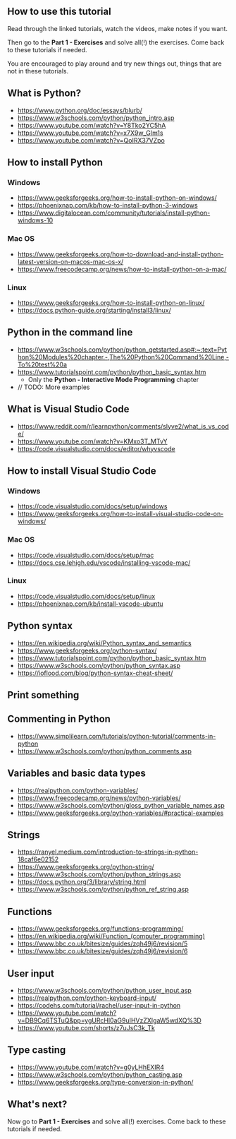 ## How to use this tutorial

Read through the linked tutorials, watch the videos, make notes if you want.

Then go to the **Part 1 - Exercises** and solve all(!) the exercises. Come back
to these tutorials if needed.

You are encouraged to play around and try new things out, things that are not
in these tutorials.

## What is Python?

- https://www.python.org/doc/essays/blurb/
- https://www.w3schools.com/python/python_intro.asp
- https://www.youtube.com/watch?v=Y8Tko2YC5hA
- https://www.youtube.com/watch?v=x7X9w_GIm1s
- https://www.youtube.com/watch?v=QoIRX37VZpo

## How to install Python

### Windows

- https://www.geeksforgeeks.org/how-to-install-python-on-windows/
- https://phoenixnap.com/kb/how-to-install-python-3-windows
- https://www.digitalocean.com/community/tutorials/install-python-windows-10

### Mac OS

- https://www.geeksforgeeks.org/how-to-download-and-install-python-latest-version-on-macos-mac-os-x/
- https://www.freecodecamp.org/news/how-to-install-python-on-a-mac/

### Linux

- https://www.geeksforgeeks.org/how-to-install-python-on-linux/
- https://docs.python-guide.org/starting/install3/linux/

## Python in the command line

- https://www.w3schools.com/python/python_getstarted.asp#:~:text=Python%20Modules%20chapter.-,The%20Python%20Command%20Line,-To%20test%20a
- https://www.tutorialspoint.com/python/python_basic_syntax.htm
    - Only the **Python - Interactive Mode Programming** chapter
- // TODO: More examples

## What is Visual Studio Code

- https://www.reddit.com/r/learnpython/comments/slyve2/what_is_vs_code/
- https://www.youtube.com/watch?v=KMxo3T_MTvY
- https://code.visualstudio.com/docs/editor/whyvscode

## How to install Visual Studio Code

### Windows

- https://code.visualstudio.com/docs/setup/windows
- https://www.geeksforgeeks.org/how-to-install-visual-studio-code-on-windows/

### Mac OS

- https://code.visualstudio.com/docs/setup/mac
- https://docs.cse.lehigh.edu/vscode/installing-vscode-mac/

### Linux

- https://code.visualstudio.com/docs/setup/linux
- https://phoenixnap.com/kb/install-vscode-ubuntu

## Python syntax

- https://en.wikipedia.org/wiki/Python_syntax_and_semantics
- https://www.geeksforgeeks.org/python-syntax/
- https://www.tutorialspoint.com/python/python_basic_syntax.htm
- https://www.w3schools.com/python/python_syntax.asp
- https://ioflood.com/blog/python-syntax-cheat-sheet/

## Print something

## Commenting in Python

- https://www.simplilearn.com/tutorials/python-tutorial/comments-in-python
- https://www.w3schools.com/python/python_comments.asp

## Variables and basic data types

- https://realpython.com/python-variables/
- https://www.freecodecamp.org/news/python-variables/
- https://www.w3schools.com/python/gloss_python_variable_names.asp
- https://www.geeksforgeeks.org/python-variables/#practical-examples

## Strings

- https://ranyel.medium.com/introduction-to-strings-in-python-18caf6e02152
- https://www.geeksforgeeks.org/python-string/
- https://www.w3schools.com/python/python_strings.asp
- https://docs.python.org/3/library/string.html
- https://www.w3schools.com/python/python_ref_string.asp

## Functions

- https://www.geeksforgeeks.org/functions-programming/
- https://en.wikipedia.org/wiki/Function_(computer_programming)
- https://www.bbc.co.uk/bitesize/guides/zqh49j6/revision/5
- https://www.bbc.co.uk/bitesize/guides/zqh49j6/revision/6

## User input

- https://www.w3schools.com/python/python_user_input.asp
- https://realpython.com/python-keyboard-input/
- https://codehs.com/tutorial/rachel/user-input-in-python
- https://www.youtube.com/watch?v=DB9Cq6TSTuQ&pp=ygURcHl0aG9uIHVzZXIgaW5wdXQ%3D
- https://www.youtube.com/shorts/z7uJsC3k_Tk

## Type casting

- https://www.youtube.com/watch?v=g0yLHhEXIR4
- https://www.w3schools.com/python/python_casting.asp
- https://www.geeksforgeeks.org/type-conversion-in-python/

## What's next?

Now go to **Part 1 - Exercises** and solve all(!) exercises. Come back to these
tutorials if needed.